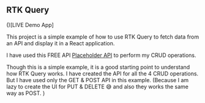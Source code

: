 ## RTK Query

()[LIVE Demo App]

<!-- Explain what all I have done in this project -->
This project is a simple example of how to use RTK Query to fetch data from an API and display it in a React application.

I have used this FREE API [Placeholder API](https://jsonplaceholder.typicode.com/) to perform my CRUD operations.

Though this is a simple example, it is a good starting point to understand how RTK Query works.
I have created the API for all the 4 CRUD operations.
But I have used only the GET & POST API in this example. (Because I am lazy to create the UI for PUT & DELETE 😅 and also they works the same way as POST.  )